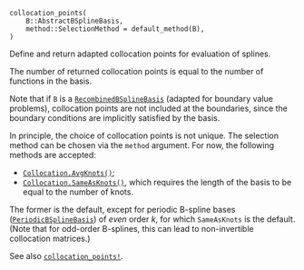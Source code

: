 ```
collocation_points(
    B::AbstractBSplineBasis,
    method::SelectionMethod = default_method(B),
)
```

Define and return adapted collocation points for evaluation of splines.

The number of returned collocation points is equal to the number of functions in the basis.

Note that if `B` is a [`RecombinedBSplineBasis`](@ref) (adapted for boundary value problems), collocation points are not included at the boundaries, since the boundary conditions are implicitly satisfied by the basis.

In principle, the choice of collocation points is not unique. The selection method can be chosen via the `method` argument. For now, the following  methods are accepted:

  * [`Collocation.AvgKnots()`](@ref);
  * [`Collocation.SameAsKnots()`](@ref), which requires the length of the basis to be equal to the number of knots.

The former is the default, except for periodic B-spline bases ([`PeriodicBSplineBasis`](@ref)) of *even* order $k$, for which `SameAsKnots` is the default. (Note that for odd-order B-splines, this can lead to non-invertible collocation matrices.)

See also [`collocation_points!`](@ref).
